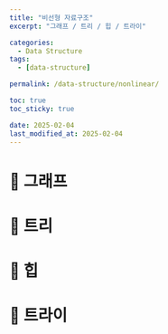 ```yaml
---
title: "비선형 자료구조"
excerpt: "그래프 / 트리 / 힙 / 트라이"

categories:
  - Data Structure
tags:
  - [data-structure]

permalink: /data-structure/nonlinear/

toc: true
toc_sticky: true

date: 2025-02-04
last_modified_at: 2025-02-04
---
```


# 🦥 그래프




# 🦥 트리




# 🦥 힙




# 🦥 트라이

